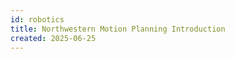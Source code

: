 ```yaml
---
id: robotics
title: Northwestern Motion Planning Introduction
created: 2025-06-25
---
```



```table-of-contents
```